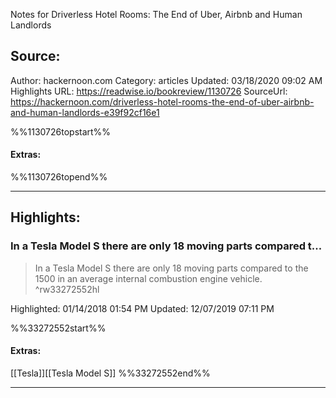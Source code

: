 Notes for Driverless Hotel Rooms: The End of Uber, Airbnb and Human Landlords

## Source:
Author: hackernoon.com
Category: articles
Updated: 03/18/2020 09:02 AM
Highlights URL: https://readwise.io/bookreview/1130726
SourceUrl: https://hackernoon.com/driverless-hotel-rooms-the-end-of-uber-airbnb-and-human-landlords-e39f92cf16e1

%%1130726topstart%%
#### Extras:

%%1130726topend%%


 
-----
 ## Highlights:

### In a Tesla Model S there are only 18 moving parts compared t...
>In a Tesla Model S there are only 18 moving parts compared to the 1500 in an average internal combustion engine vehicle. ^rw33272552hl


Highlighted: 01/14/2018 01:54 PM
Updated: 12/07/2019 07:11 PM

%%33272552start%%
#### Extras:
[[Tesla]][[Tesla Model S]]
%%33272552end%%



------

